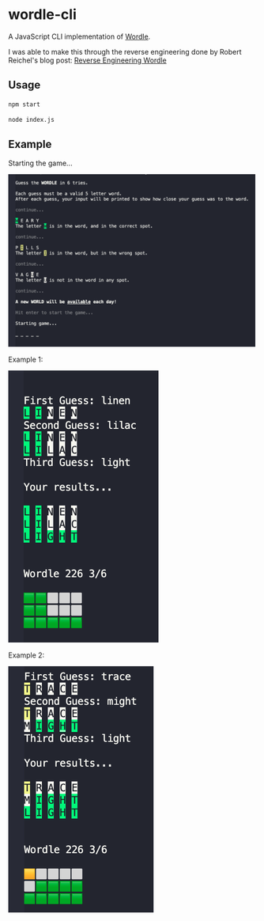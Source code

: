 # wordle-cli
A JavaScript CLI implementation of [Wordle](https://www.powerlanguage.co.uk/wordle/).

I was able to make this through the reverse engineering done by Robert Reichel's blog post: [Reverse Engineering Wordle](https://reichel.dev/blog/reverse-engineering-wordle.html#looking-for-network-requests)

## Usage
```bash
npm start
```
```bash
node index.js
```
## Example
Starting the game...

<img src="./assets/cli-example-0.png" alt="Game directions" width="500px"/>

Example 1:

<img src="./assets/cli-example-1.png" alt="Gameplay"/>

Example 2:

<img src="./assets/cli-example-2.png" alt="Gameplay"/>
